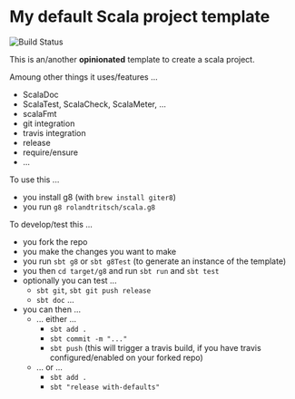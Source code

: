 # My default Scala project template

![Build Status](https://travis-ci.org/rolandtritsch/scala.g8.svg?branch=master)

This is an/another **opinionated** template to create a scala project.

Amoung other things it uses/features ...

* ScalaDoc
* ScalaTest, ScalaCheck, ScalaMeter, ...
* scalaFmt
* git integration
* travis integration
* release
* require/ensure
* ...

To use this ...

* you install g8 (with `brew install giter8`)
* you run `g8 rolandtritsch/scala.g8`

To develop/test this ...

* you fork the repo
* you make the changes you want to make
* you run `sbt g8` or `sbt g8Test` (to generate an instance of the template)
* you then `cd target/g8` and run `sbt run` and `sbt test`
* optionally you can test ...
  * `sbt git`, `sbt git push release`
  * `sbt doc` ...
* you can then ...
  * ... either ...
    * `sbt add .`
    * `sbt commit -m "..."`
    * `sbt push` (this will trigger a travis build, if you have travis configured/enabled on your forked repo)
  * ... or ...
    * `sbt add .`
    * `sbt "release with-defaults"`
